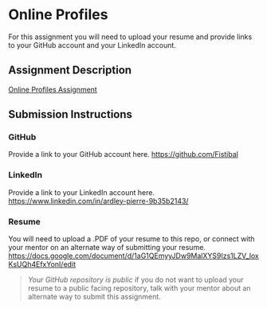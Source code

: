 # Online Profiles
For this assignment you will need to upload your resume and provide links to your GitHub account and your LinkedIn account.

## Assignment Description
[Online Profiles Assignment](https://education.launchcode.org/liftoff/modules/assignments/online-profiles)

## Submission Instructions
 
### GitHub
Provide a link to your GitHub account here.
https://github.com/Fistibal
 
### LinkedIn
Provide a link to your LinkedIn account here.
https://www.linkedin.com/in/ardley-pierre-9b35b2143/

### Resume
You will need to upload a .PDF of your resume to this repo, or connect with your mentor on an alternate way of submitting your resume.
https://docs.google.com/document/d/1aG1QEmyyJDw9MalXYS9Izs1LZV_loxKsUQh4EfxYonI/edit

> *Your GitHub repository is public* if you do not want to upload your resume to a public facing repository, talk with your mentor about an alternate way to submit this assignment.
